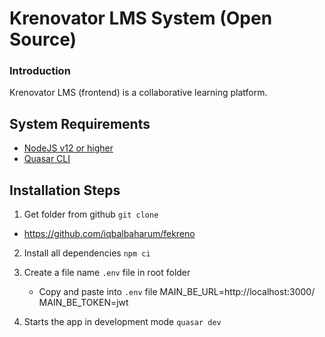 # Krenovator LMS System (Open Source)

### Introduction

Krenovator LMS (frontend) is a collaborative learning platform.

## System Requirements

- [NodeJS v12 or higher](https://nodejs.org/en/)
- [Quasar CLI](https://quasar.dev/quasar-cli/installation)

## Installation Steps

1. Get folder from github 
  `git clone`
  - https://github.com/iqbalbaharum/fekreno

2. Install all dependencies 
  `npm ci`

3. Create a file name `.env` file in root folder
    - Copy and paste into `.env` file
    MAIN_BE_URL=http://localhost:3000/
    MAIN_BE_TOKEN=jwt

4. Starts the app in development mode
  `quasar dev`

